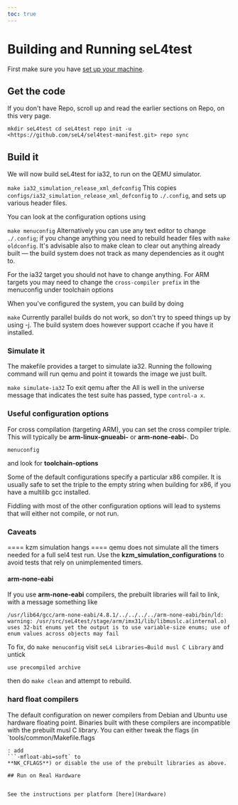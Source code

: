 ```yaml
---
toc: true
---
```


# Building and Running seL4test


First make sure you have
[set up your machine](https://wiki.sel4.systems/Getting%20started#Setting_up_your_machine).

## Get the code


If you don't have Repo, scroll up and read the earlier sections on Repo,
on this very page.
```
mkdir seL4test cd seL4test repo init -u
<https://github.com/seL4/sel4test-manifest.git> repo sync
```

## Build it


We will now build seL4test for ia32, to run on the QEMU simulator.

` make ia32_simulation_release_xml_defconfig ` This copies
`configs/ia32_simulation_release_xml_defconfig` to
`./.config`, and sets up various header files.

You can look at the configuration options using

` make menuconfig ` Alternatively you can use any text editor to
change `./.config`; if you change anything you need to rebuild
header files with `make oldconfig`. It's advisable also to make
clean to clear out anything already built — the build system does not
track as many dependencies as it ought to.

For the ia32 target you should not have to change anything. For ARM
targets you may need to change the `cross-compiler prefix` in the
menuconfig under toolchain options

When you've configured the system, you can build by doing

` make ` Currently parallel builds do not work, so don't try to
speed things up by using -j. The build system does however support
ccache if you have it installed.

### Simulate it


The makefile provides a target to simulate ia32. Running the following
command will run qemu and point it towards the image we just built.

` make simulate-ia32 ` To exit qemu after the All is well in the
universe message that indicates the test suite has passed, type
`control-a x`.

### Useful configuration options
 For cross compilation (targeting
ARM), you can set the cross compiler triple. This will typically be
**arm-linux-gnueabi-** or **arm-none-eabi-**. Do
```make
menuconfig
```
and look for **toolchain-options**

Some of the default configurations specify a particular x86 compiler. It
is usually safe to set the triple to the empty string when building for
x86, if you have a multilib gcc installed.

Fiddling with most of the other configuration options will lead to
systems that will either not compile, or not run.

### Caveats
 ==== kzm simulation hangs ==== qemu does not simulate
all the timers needed for a full sel4 test run. Use the
**kzm_simulation_configurations** to avoid tests that rely on
unimplemented timers.

#### arm-none-eabi
 If you use **arm-none-eabi** compilers, the
prebuilt libraries will fail to link, with a message something like
```
/usr/lib64/gcc/arm-none-eabi/4.8.1/../../../../arm-none-eabi/bin/ld:
warning: /usr/src/seL4test/stage/arm/imx31/lib/libmuslc.a(internal.o)
uses 32-bit enums yet the output is to use variable-size enums; use of
enum values across objects may fail
```
To fix, do `make menuconfig`
visit `seL4 Libraries→Build musl C Library` and untick
```libmuslc
use precompiled archive
```
then do `make clean` and attempt to
rebuild.

### hard float compilers
 The default configuration on newer
compilers from Debian and Ubuntu use hardware floating point. Binaries
built with these compilers are incompatible with the prebuilt musl C
library. You can either tweak the flags (in
`tools/common/Makefile.flags
```
: add
```-mfloat-abi=soft` to
**NK_CFLAGS**) or disable the use of the prebuilt libraries as above.

## Run on Real Hardware


See the instructions per platform [here](Hardware)
